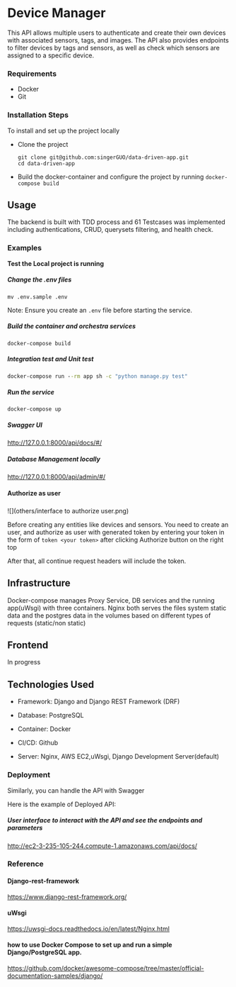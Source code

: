 # Device Manager

This API allows multiple users to authenticate and create their own devices with associated sensors, tags, and images. The API also provides endpoints to filter devices by tags and sensors, as well as check which sensors are assigned to a specific device.

### Requirements

- Docker
- Git

### Installation Steps

To install and set up the project locally

- Clone the project

  ```
  git clone git@github.com:singerGUO/data-driven-app.git
  cd data-driven-app
  ```

- Build the docker-container and configure the project by running `docker-compose build`

## Usage

The backend is built with TDD process and 61 Testcases was implemented including authentications, CRUD, querysets filtering, and health check.

### Examples

**Test the Local project is running** 

##### Change the .env files

```
mv .env.sample .env 
```

Note: Ensure you create an `.env` file before starting the service.

##### Build the container and orchestra services

```
docker-compose build
```

##### Integration test and Unit test

```cmd
docker-compose run --rm app sh -c "python manage.py test"
```

##### Run the service

```
docker-compose up
```

##### Swagger UI

http://127.0.0.1:8000/api/docs/#/

##### Database Management locally

http://127.0.0.1:8000/api/admin/#/

#### Authorize as user

### 

![](others/interface to authorize user.png)

Before creating any entities like devices and sensors. You need to create an user, and authorize as user with generated token by entering your token in the form of `token <your token>` after clicking Authorize button on the right top

After that, all continue request headers will include the token. 

## Infrastructure

Docker-compose manages Proxy Service, DB services and the running app(uWsgi) with three containers. Nginx both serves the files system static data and the postgres data in the volumes based on different types of requests (static/non static)



## Frontend

In progress

## Technologies Used

- Framework: Django and Django REST Framework (DRF)

- Database: PostgreSQL

- Container: Docker

- CI/CD:  Github

- Server: Nginx, AWS EC2,uWsgi, Django Development Server(default)

  

### Deployment

Similarly, you can handle the API with Swagger

Here is the example of Deployed API:

##### User interface to interact with the API and see the endpoints and parameters

http://ec2-3-235-105-244.compute-1.amazonaws.com/api/docs/



### Reference

#### Django-rest-framework

https://www.django-rest-framework.org/

#### uWsgi

https://uwsgi-docs.readthedocs.io/en/latest/Nginx.html

#### how to use Docker Compose to set up and run a simple Django/PostgreSQL app.

https://github.com/docker/awesome-compose/tree/master/official-documentation-samples/django/





